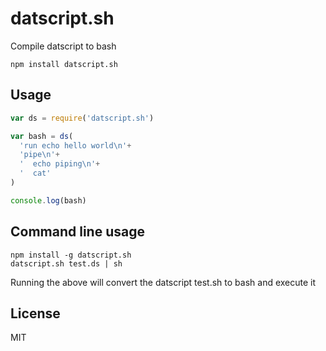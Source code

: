 # datscript.sh

Compile datscript to bash

```
npm install datscript.sh
```

## Usage

``` js
var ds = require('datscript.sh')

var bash = ds(
  'run echo hello world\n'+
  'pipe\n'+
  '  echo piping\n'+
  '  cat'
)

console.log(bash)
```

## Command line usage

```
npm install -g datscript.sh
datscript.sh test.ds | sh
```

Running the above will convert the datscript test.sh to bash and execute it

## License

MIT

